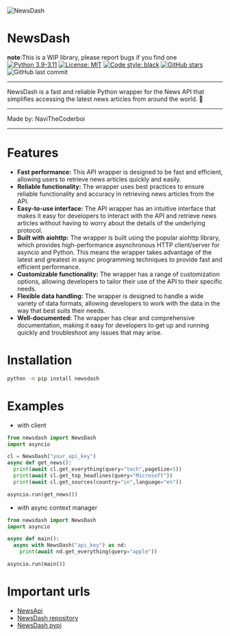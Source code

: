![NewsDash](./readme-assets/poster.jpg)
# NewsDash
**note**:This is a WIP library, please report bugs if you find one
[![Python 3.9-3.11](https://img.shields.io/badge/Python-3.9--3.11-blue.svg)]()
[![License: MIT](https://img.shields.io/badge/License-MIT-yellow.svg)](https://opensource.org/licenses/MIT)
[![Code style: black](https://img.shields.io/badge/code%20style-black-000000.svg)](https://github.com/psf/black)
[![GitHub stars](https://img.shields.io/github/stars/NaviTheCoderboi/NewsDash.svg)](https://github.com/NaviTheCoderboi/NewsDash)
![GitHub last commit](https://img.shields.io/github/last-commit/NaviTheCoderboi/NewsDash.svg)

***
NewsDash is a fast and reliable Python wrapper for the News API that simplifies accessing the latest news articles from around the world. 📰
***
Made by: NaviTheCoderboi
***
# Features

- **Fast performance:** This API wrapper is designed to be fast and efficient, allowing users to retrieve news articles quickly and easily.
- **Reliable functionality:** The wrapper uses best practices to ensure reliable functionality and accuracy in retrieving news articles from the API.
- **Easy-to-use interface:** The API wrapper has an intuitive interface that makes it easy for developers to interact with the API and retrieve news articles without having to worry about the details of the underlying protocol.
- **Built with aiohttp:** The wrapper is built using the popular aiohttp library, which provides high-performance asynchronous HTTP client/server for asyncio and Python. This means the wrapper takes advantage of the latest and greatest in async programming techniques to provide fast and efficient performance.
- **Customizable functionality:** The wrapper has a range of customization options, allowing developers to tailor their use of the API to their specific needs.
- **Flexible data handling:** The wrapper is designed to handle a wide variety of data formats, allowing developers to work with the data in the way that best suits their needs.
- **Well-documented:** The wrapper has clear and comprehensive documentation, making it easy for developers to get up and running quickly and troubleshoot any issues that may arise.
# Installation
```bash
python -m pip install newsdash
```
# Examples
- with client
```python
from newsdash import NewsDash
import asyncio

cl = NewsDash("your_api_key")
async def get_news():
  print(await cl.get_everything(query="tech",pageSize=5))
  print(await cl.get_top_headlines(query="Microsoft"))
  print(await cl.get_sources(country="in",language="en"))

asyncio.run(get_news())
```
- with async context manager
```python
from newsdash import NewsDash
import asyncio

async def main():
  async with NewsDash("api_key") as nd:
    print(await nd.get_everything(query="apple"))

asyncio.run(main())
```
# Important urls
- [NewsApi](https://newsapi.org)
- [NewsDash repository](https://github.com/NaviTheCoderboi/NewsDash)
- [NewsDash pypi](https://pypi.org/project/NewsDash)